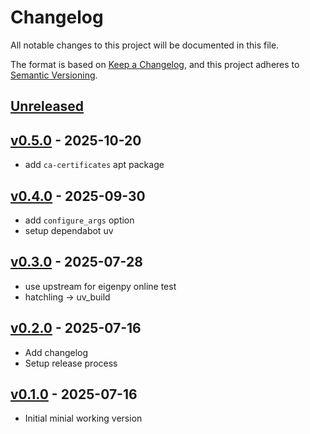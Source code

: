 # Changelog

All notable changes to this project will be documented in this file.

The format is based on [Keep a Changelog](https://keepachangelog.com/en/1.0.0/),
and this project adheres to [Semantic Versioning](https://semver.org/spec/v2.0.0.html).

## [Unreleased]

## [v0.5.0] - 2025-10-20

- add `ca-certificates` apt package

## [v0.4.0] - 2025-09-30

- add `configure_args` option
- setup dependabot uv

## [v0.3.0] - 2025-07-28

- use upstream for eigenpy online test
- hatchling -> uv_build

## [v0.2.0] - 2025-07-16

- Add changelog
- Setup release process

## [v0.1.0] - 2025-07-16

- Initial minial working version

[Unreleased]: https://github.com/nim65s/dockgen/compare/v0.5.0...main
[v0.5.0]: https://github.com/nim65s/dockgen/compare/v0.4.0...v0.5.0
[v0.4.0]: https://github.com/nim65s/dockgen/compare/v0.3.0...v0.4.0
[v0.3.0]: https://github.com/nim65s/dockgen/compare/v0.2.0...v0.3.0
[v0.2.0]: https://github.com/nim65s/dockgen/compare/v0.1.0...v0.2.0
[v0.1.0]: https://github.com/nim65s/dockgen/releases/tag/v0.1.0
